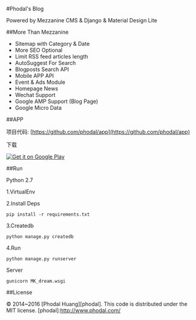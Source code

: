 #Phodal's Blog

Powered by Mezzanine CMS & Django & Material Design Lite

##More Than Mezzanine

- Sitemap with Category & Date
- More SEO Optional
- Limit  RSS feed articles length
- AutoSuggest For Search
- Blogposts Search API
- Mobile APP API
- Event & Ads Module
- Homepage News
- Wechat Support
- Google AMP Support (Blog Page)
- Google Micro Data

##APP 

项目代码: [https://github.com/phodal/app](https://github.com/phodal/app)

下载

<a href="https://play.google.com/store/apps/details?id=com.phodal.designiot">
  <img alt="Get it on Google Play"
       src="https://developer.android.com/images/brand/zh-cn_generic_rgb_wo_60.png" />
</a>

##Run

Python 2.7

1.VirtualEnv 

2.Install Deps

    pip install -r requirements.txt

3.Createdb

    python manage.py createdb

4.Run

    python manage.py runserver

Server

    gunicorn MK_dream.wsgi

##License

© 2014~2016 [Phodal Huang][phodal]. This code is distributed under the MIT license.
[phodal]:http://www.phodal.com/
